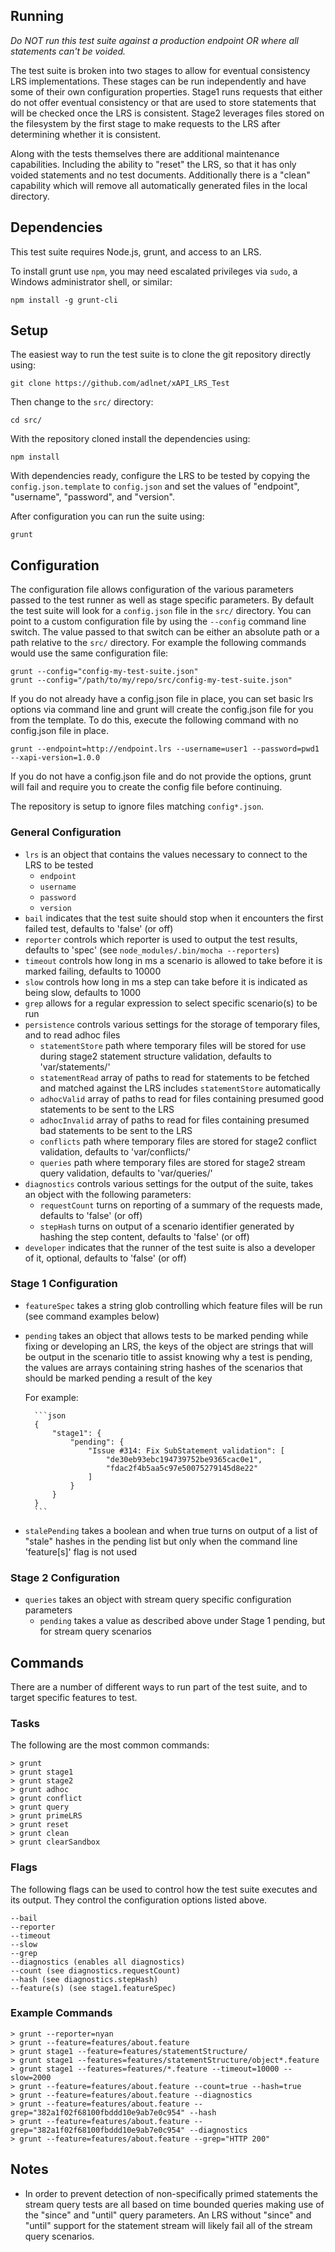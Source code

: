 ## Running

*Do NOT run this test suite against a production endpoint OR where all statements can't be voided.*

The test suite is broken into two stages to allow for eventual consistency LRS implementations. These stages can be run independently and have some of their own configuration properties. Stage1 runs requests that either do not offer eventual consistency or that are used to store statements that will be checked once the LRS is consistent. Stage2 leverages files stored on the filesystem by the first stage to make requests to the LRS after determining whether it is consistent.

Along with the tests themselves there are additional maintenance capabilities. Including the ability to "reset" the LRS, so that it has only voided statements and no test documents. Additionally there is a "clean" capability which will remove all automatically generated files in the local directory.

## Dependencies

This test suite requires Node.js, grunt, and access to an LRS.

To install grunt use `npm`, you may need escalated privileges via `sudo`, a Windows administrator shell, or similar:

    npm install -g grunt-cli

## Setup

The easiest way to run the test suite is to clone the git repository directly using:

    git clone https://github.com/adlnet/xAPI_LRS_Test

Then change to the `src/` directory:

    cd src/

With the repository cloned install the dependencies using:

    npm install

With dependencies ready, configure the LRS to be tested by copying the `config.json.template` to `config.json` and set the values of "endpoint", "username", "password", and "version".

After configuration you can run the suite using:

    grunt

## Configuration

The configuration file allows configuration of the various parameters passed to the test runner as well as stage specific parameters. By default the test suite will look for a `config.json` file in the `src/` directory. You can point to a custom configuration file by using the `--config` command line switch. The value passed to that switch can be either an absolute path or a path relative to the `src/` directory. For example the following commands would use the same configuration file:

    grunt --config="config-my-test-suite.json"
    grunt --config="/path/to/my/repo/src/config-my-test-suite.json"

If you do not already have a config.json file in place, you can set basic lrs options via command line and grunt will create the config.json file for you from the template. To do this, execute the following command with no config.json file in place.

    grunt --endpoint=http://endpoint.lrs --username=user1 --password=pwd1 --xapi-version=1.0.0

If you do not have a config.json file and do not provide the options, grunt will fail and require you to create the config file before continuing.

The repository is setup to ignore files matching `config*.json`.

### General Configuration

* `lrs` is an object that contains the values necessary to connect to the LRS to be tested
    * `endpoint`
    * `username`
    * `password`
    * `version`
* `bail` indicates that the test suite should stop when it encounters the first failed test, defaults to 'false' (or off)
* `reporter` controls which reporter is used to output the test results, defaults to 'spec' (see `node_modules/.bin/mocha --reporters`)
* `timeout` controls how long in ms a scenario is allowed to take before it is marked failing, defaults to 10000
* `slow` controls how long in ms a step can take before it is indicated as being slow, defaults to 1000
* `grep` allows for a regular expression to select specific scenario(s) to be run
* `persistence` controls various settings for the storage of temporary files, and to read adhoc files
    * `statementStore` path where temporary files will be stored for use during stage2 statement structure validation, defaults to 'var/statements/'
    * `statementRead` array of paths to read for statements to be fetched and matched against the LRS includes `statementStore` automatically
    * `adhocValid` array of paths to read for files containing presumed good statements to be sent to the LRS
    * `adhocInvalid` array of paths to read for files containing presumed bad statements to be sent to the LRS
    * `conflicts` path where temporary files are stored for stage2 conflict validation, defaults to 'var/conflicts/'
    * `queries` path where temporary files are stored for stage2 stream query validation, defaults to 'var/queries/'
* `diagnostics` controls various settings for the output of the suite, takes an object with the following parameters:
    * `requestCount` turns on reporting of a summary of the requests made, defaults to 'false' (or off)
    * `stepHash` turns on output of a scenario identifier generated by hashing the step content, defaults to 'false' (or off)
* `developer` indicates that the runner of the test suite is also a developer of it, optional, defaults to 'false' (or off)

### Stage 1 Configuration

* `featureSpec` takes a string glob controlling which feature files will be run (see command examples below)
* `pending` takes an object that allows tests to be marked pending while fixing or developing an LRS, the keys of the object are strings that will be output in the scenario title to assist knowing why a test is pending, the values are arrays containing string hashes of the scenarios that should be marked pending a result of the key

    For example:

        ```json
        {
            "stage1": {
                "pending": {
                    "Issue #314: Fix SubStatement validation": [
                        "de30eb93ebc194739752be9365cac0e1",
                        "fdac2f4b5aa5c97e50075279145d8e22"
                    ]
                }
            }
        }
        ```

* `stalePending` takes a boolean and when true turns on output of a list of "stale" hashes in the pending list but only when the command line 'feature[s]' flag is not used

### Stage 2 Configuration

* `queries` takes an object with stream query specific configuration parameters
    * `pending` takes a value as described above under Stage 1 pending, but for stream query scenarios

## Commands

There are a number of different ways to run part of the test suite, and to target specific features to test.

### Tasks

The following are the most common commands:

    > grunt
    > grunt stage1
    > grunt stage2
    > grunt adhoc
    > grunt conflict
    > grunt query
    > grunt primeLRS
    > grunt reset
    > grunt clean
    > grunt clearSandbox

### Flags

The following flags can be used to control how the test suite executes and its output. They control the configuration options listed above.

    --bail
    --reporter
    --timeout
    --slow
    --grep
    --diagnostics (enables all diagnostics)
    --count (see diagnostics.requestCount)
    --hash (see diagnostics.stepHash)
    --feature(s) (see stage1.featureSpec)

### Example Commands

    > grunt --reporter=nyan
    > grunt --feature=features/about.feature
    > grunt stage1 --feature=features/statementStructure/
    > grunt stage1 --features=features/statementStructure/object*.feature
    > grunt stage1 --features=features/*.feature --timeout=10000 --slow=2000
    > grunt --feature=features/about.feature --count=true --hash=true
    > grunt --feature=features/about.feature --diagnostics
    > grunt --feature=features/about.feature --grep="382a1f02f68100fbddd10e9ab7e0c954" --hash
    > grunt --feature=features/about.feature --grep="382a1f02f68100fbddd10e9ab7e0c954" --diagnostics
    > grunt --feature=features/about.feature --grep="HTTP 200"

## Notes

* In order to prevent detection of non-specifically primed statements the stream query tests are all based on time bounded queries making use of the "since" and "until" query parameters. An LRS without "since" and "until" support for the statement stream will likely fail all of the stream query scenarios.
